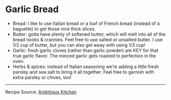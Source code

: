# Garlic Bread
- Bread: I like to use Italian bread or a loaf of French bread (instead of a baguette) to get those nice thick slices.
- Butter: gotta have plenty of softened butter, which will melt into all of the bread nooks & crannies. Feel free to use salted or unsalted butter. I use 1/2 cup of butter, but you can also get away with using 1/3 cup!
- Garlic: fresh garlic cloves (rather than garlic powder) are KEY for that true garlic flavor. The minced garlic gets roasted to perfection in the oven.
- Herbs & spices: instead of Italian seasoning we’re adding a little fresh parsley and sea salt to bring it all together. Feel free to garnish with extra parsley or chives, too!
---
Recipe Source: [Ambitious Kitchen](https://www.ambitiouskitchen.com/the-best-garlic-bread-recipe/)
 
